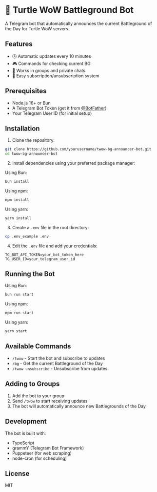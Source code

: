# 🐢 Turtle WoW Battleground Bot

A Telegram bot that automatically announces the current Battleground of the Day for Turtle WoW servers.

## Features

- 🕒 Automatic updates every 10 minutes
- 🎮 Commands for checking current BG
- 👥 Works in groups and private chats
- 🔔 Easy subscription/unsubscription system

## Prerequisites

- Node.js 16+ or Bun
- A Telegram Bot Token (get it from [@BotFather](https://t.me/botfather))
- Your Telegram User ID (for initial setup)

## Installation

1. Clone the repository:
```bash
git clone https://github.com/yourusername/twow-bg-announcer-bot.git
cd twow-bg-announcer-bot
```

2. Install dependencies using your preferred package manager:

Using Bun:
```bash
bun install
```

Using npm:
```bash
npm install
```

Using yarn:
```bash
yarn install
```

3. Create a `.env` file in the root directory:
```bash
cp .env_example .env
```

4. Edit the `.env` file and add your credentials:
```
TG_BOT_API_TOKEN=your_bot_token_here
TG_USER_ID=your_telegram_user_id
```

## Running the Bot

Using Bun:
```bash
bun run start
```

Using npm:
```bash
npm run start
```

Using yarn:
```bash
yarn start
```

## Available Commands

- `/twow` - Start the bot and subscribe to updates
- `/bg` - Get the current Battleground of the Day
- `/twow unsubscribe` - Unsubscribe from updates

## Adding to Groups

1. Add the bot to your group
2. Send `/twow` to start receiving updates
3. The bot will automatically announce new Battlegrounds of the Day

## Development

The bot is built with:
- TypeScript
- grammY (Telegram Bot Framework)
- Puppeteer (for web scraping)
- node-cron (for scheduling)

## License

MIT
